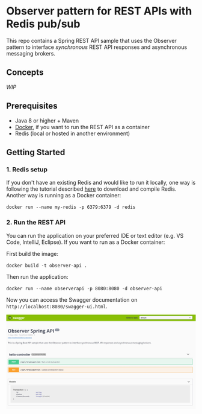 # Observer pattern for REST APIs with Redis pub/sub

This repo contains a Spring REST API sample that uses the Observer pattern to interface *synchronous* REST API responses and asynchronous messaging brokers.

## Concepts

*WIP*

## Prerequisites

- Java 8 or higher + Maven
- [Docker](https://docs.docker.com/install/), if you want to run the REST API as a container
- Redis (local or hosted in another environment)

## Getting Started

### **1. Redis setup**

If you don't have an existing Redis and would like to run it locally, one way is following the tutorial described [here](https://redis.io/topics/quickstart) to download and compile Redis. Another way is running as a Docker container:

    docker run --name my-redis -p 6379:6379 -d redis


### **2. Run the REST API**

You can run the application on your preferred IDE or text editor (e.g. VS Code, IntelliJ, Eclipse). If you want to run as a Docker container:

First build the image:

    docker build -t observer-api .

Then run the application:

    docker run --name observerapi -p 8080:8080 -d observer-api

Now you can access the Swagger documentation on `http://localhost:8080/swagger-ui.html`.

![Swagger](./images/swagger.jpg)
